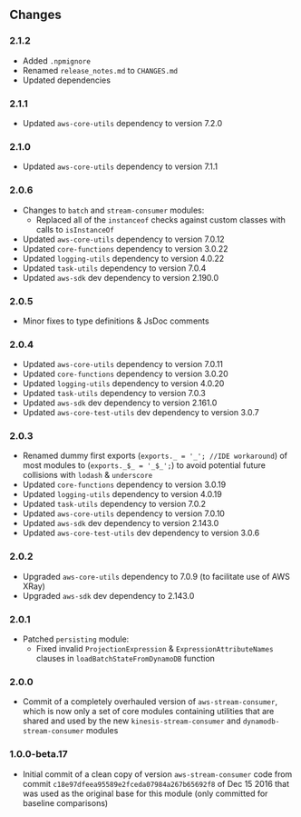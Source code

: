 ## Changes

### 2.1.2
- Added `.npmignore`
- Renamed `release_notes.md` to `CHANGES.md`
- Updated dependencies

### 2.1.1
- Updated `aws-core-utils` dependency to version 7.2.0

### 2.1.0
- Updated `aws-core-utils` dependency to version 7.1.1

### 2.0.6
- Changes to `batch` and `stream-consumer` modules:
  - Replaced all of the `instanceof` checks against custom classes with calls to `isInstanceOf`
- Updated `aws-core-utils` dependency to version 7.0.12
- Updated `core-functions` dependency to version 3.0.22
- Updated `logging-utils` dependency to version 4.0.22
- Updated `task-utils` dependency to version 7.0.4
- Updated `aws-sdk` dev dependency to version 2.190.0

### 2.0.5
- Minor fixes to type definitions & JsDoc comments

### 2.0.4
- Updated `aws-core-utils` dependency to version 7.0.11
- Updated `core-functions` dependency to version 3.0.20
- Updated `logging-utils` dependency to version 4.0.20
- Updated `task-utils` dependency to version 7.0.3
- Updated `aws-sdk` dev dependency to version 2.161.0
- Updated `aws-core-test-utils` dev dependency to version 3.0.7

### 2.0.3
- Renamed dummy first exports (`exports._ = '_'; //IDE workaround`) of most modules to (`exports._$_ = '_$_';`) to avoid 
  potential future collisions with `lodash` & `underscore`
- Updated `core-functions` dependency to version 3.0.19
- Updated `logging-utils` dependency to version 4.0.19
- Updated `task-utils` dependency to version 7.0.2
- Updated `aws-core-utils` dependency to version 7.0.10
- Updated `aws-sdk` dev dependency to version 2.143.0
- Updated `aws-core-test-utils` dev dependency to version 3.0.6

### 2.0.2
- Upgraded `aws-core-utils` dependency to 7.0.9 (to facilitate use of AWS XRay)
- Upgraded `aws-sdk` dev dependency to 2.143.0

### 2.0.1
- Patched `persisting` module:
  - Fixed invalid `ProjectionExpression` & `ExpressionAttributeNames` clauses in `loadBatchStateFromDynamoDB` function

### 2.0.0
- Commit of a completely overhauled version of `aws-stream-consumer`, which is now only a set of core modules containing 
  utilities that are shared and used by the new `kinesis-stream-consumer` and `dynamodb-stream-consumer` modules

### 1.0.0-beta.17
- Initial commit of a clean copy of version `aws-stream-consumer` code from commit `c18e97dfeea95589e2fceda07984a267b65692f8` 
  of Dec 15 2016 that was used as the original base for this module (only committed for baseline comparisons)